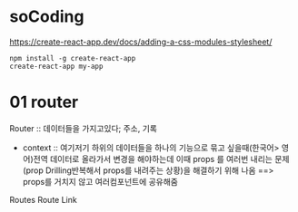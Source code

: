 # soCoding
https://create-react-app.dev/docs/adding-a-css-modules-stylesheet/

```
npm install -g create-react-app
create-react-app my-app
```

# 01 router
 Router :: 데이터들을 가지고있다; 주소, 기록 
 * context  :: 여기저기 하위의 데이터들을 하나의 기능으로 묶고 싶을때(한국어> 영어)전역 데이터로 올라가서 변경을 해야하는데 이때  props 를 여러번 내리는 문제(prop Drilling반복해서 props를 내려주는 상황)을 해결하기 위해 나옴 
 ==> props를 거치지 않고 여러컴포넌트에 공유해줌

 Routes
 Route
 Link
